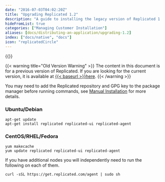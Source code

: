 ```yaml
---
date: "2016-07-03T04:02:20Z"
title: "Upgrading Replicated 1.2"
description: "A guide to installing the legacy version of Replicated 1.2.x via Deb and Yum packages."
hideFromList: true
categories: ["Managing Customer Installation"]
aliases: [docs/distributing-an-application/upgrading-1.2]
index: ["docs/native", "docs"]
icon: "replicatedCircle"
---
```


{{<legacynotice name="native">}}

{{< warning title="Old Version Warning" >}}
The content in this document is for a previous version of Replicated. If you are looking
for the current version, it is available at
<a href="/docs/distributing-an-application/upgrading/">{{< baseurl >}}here</a>.
{{< /warning >}}

You may need to add the Replicated repository and GPG key to the package manager before
running commands, see [Manual Installation](/docs/distributing-an-application/installing/#manual-installation)
for more details.

### Ubuntu/Debian
```shell
apt-get update
apt-get install replicated replicated-ui replicated-agent
```

### CentOS/RHEL/Fedora
```shell
yum makecache
yum update replicated replicated-ui replicated-agent
```

If you have additional nodes you will independently need to run the following on each of them.

```shell
curl -sSL https://get.replicated.com/agent | sudo sh
```
